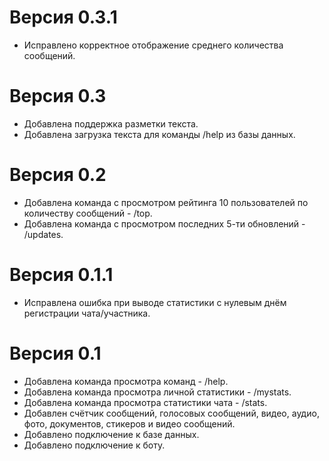 # Версия 0.3.1

* Исправлено корректное отображение среднего количества сообщений.

# Версия 0.3

* Добавлена поддержка разметки текста.
* Добавлена загрузка текста для команды /help из базы данных.

# Версия 0.2

* Добавлена команда с просмотром рейтинга 10 пользователей по количеству сообщений - /top.
* Добавлена команда с просмотром последних 5-ти обновлений - /updates.

# Версия 0.1.1

* Исправлена ошибка при выводе статистики с нулевым днём регистрации чата/участника.

# Версия 0.1

* Добавлена команда просмотра команд - /help.
* Добавлена команда просмотра личной статистики - /mystats.
* Добавлена команда просмотра статистики чата - /stats.
* Добавлен счётчик сообщений, голосовых сообщений, видео, аудио, фото, документов, стикеров и видео сообщений.
* Добавлено подключение к базе данных.
* Добавлено подключение к боту.